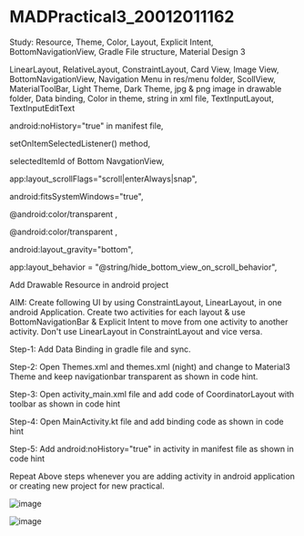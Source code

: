 # MADPractical3_20012011162
Study: Resource, Theme, Color, Layout, Explicit Intent, BottomNavigationView, Gradle File structure, Material Design 3

LinearLayout, RelativeLayout, ConstraintLayout, Card View, Image View, BottomNavigationView, Navigation Menu in res/menu folder, ScollView, MaterialToolBar, Light Theme, Dark Theme, jpg & png image in drawable folder, Data binding, Color in theme, string in xml file, TextInputLayout, TextInputEditText

android:noHistory="true" in manifest file,

setOnItemSelectedListener() method,

selectedItemId of Bottom NavgationView,

app:layout_scrollFlags="scroll|enterAlways|snap",

android:fitsSystemWindows="true",

<item name= "android:navigationBarColor" > @android:color/transparent </item>,

<item name= "android:statusBarColor" > @android:color/transparent </item>,

android:layout_gravity="bottom",

app:layout_behavior = "@string/hide_bottom_view_on_scroll_behavior",

Add Drawable Resource in android project

AIM: Create following UI by using ConstraintLayout, LinearLayout, in one android Application. Create two activities for each layout & use BottomNavigationBar & Explicit Intent to move from one activity to another activity. Don't use LinearLayout in ConstraintLayout and vice versa.

Step-1: Add Data Binding in gradle file and sync.

Step-2: Open Themes.xml and themes.xml (night) and change to Material3 Theme and keep navigationbar transparent as shown in code hint.

Step-3: Open activity_main.xml file and add code of CoordinatorLayout with toolbar as shown in code hint

Step-4: Open MainActivity.kt file and add binding code as shown in code hint

Step-5: Add android:noHistory="true" in activity in manifest file as shown in code hint

Repeat Above steps whenever you are adding activity in android application or creating new project for new practical.

![image](https://user-images.githubusercontent.com/92240128/189658467-b402d926-4545-422d-8f19-994fa9e3dae3.png)

![image](https://user-images.githubusercontent.com/92240128/189658588-3afbcde3-cb51-4188-8bd5-7d679d2e9084.png)

